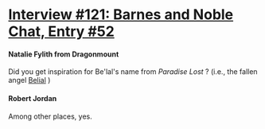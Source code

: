 # [Interview #121: Barnes and Noble Chat, Entry #52](https://www.theoryland.com/intvmain.php?i=121#52)

#### Natalie Fylith from Dragonmount

Did you get inspiration for Be'lal's name from
*Paradise Lost*
? (i.e., the fallen angel
[Belial](http://en.wikipedia.org/wiki/Belial)
)

#### Robert Jordan

Among other places, yes.

